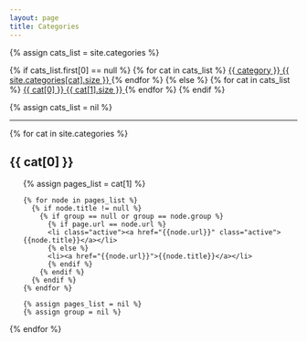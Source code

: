 ```yaml
---
layout: page
title: Categories
---
```


<div class='list-group'>
  {% assign cats_list = site.categories %}

  {% if cats_list.first[0] == null %}
    {% for cat in cats_list %}
      <a href="/categories#{{ cat | slugify }}" class='list-group-item'>
        {{ category }} <span class='badge'>{{ site.categories[cat].size }}</span>
      </a>
    {% endfor %}
  {% else %}
    {% for cat in cats_list %}
      <a href="/categories#{{ cat[0] | slugify }}" class='list-group-item'>
        {{ cat[0] }} <span class='badge'>{{ cat[1].size }}</span>
      </a>
    {% endfor %}
  {% endif %}

  {% assign cats_list = nil %}
</div>

<hr>

{% for cat in site.categories %}
<div class="archive-group">
  <h2 class='tag-header' id="{{ cat[0] | slugify }}">{{ cat[0] }}</h2>
  <ul>
    {% assign pages_list = cat[1] %}

    {% for node in pages_list %}
      {% if node.title != null %}
        {% if group == null or group == node.group %}
          {% if page.url == node.url %}
          <li class="active"><a href="{{node.url}}" class="active">{{node.title}}</a></li>
          {% else %}
          <li><a href="{{node.url}}">{{node.title}}</a></li>
          {% endif %}
        {% endif %}
      {% endif %}
    {% endfor %}

    {% assign pages_list = nil %}
    {% assign group = nil %}
  </ul>
</div>
{% endfor %}

